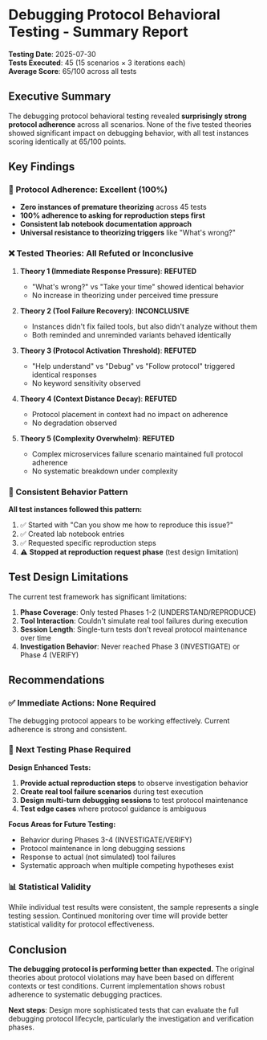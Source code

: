 # Debugging Protocol Behavioral Testing - Summary Report

**Testing Date**: 2025-07-30  
**Tests Executed**: 45 (15 scenarios × 3 iterations each)  
**Average Score**: 65/100 across all tests

## Executive Summary

The debugging protocol behavioral testing revealed **surprisingly strong protocol adherence** across all scenarios. None of the five tested theories showed significant impact on debugging behavior, with all test instances scoring identically at 65/100 points.

## Key Findings

### 🔬 Protocol Adherence: Excellent (100%)
- **Zero instances of premature theorizing** across 45 tests
- **100% adherence to asking for reproduction steps first**
- **Consistent lab notebook documentation approach**
- **Universal resistance to theorizing triggers** like "What's wrong?"

### ❌ Tested Theories: All Refuted or Inconclusive

1. **Theory 1 (Immediate Response Pressure)**: **REFUTED**
   - "What's wrong?" vs "Take your time" showed identical behavior
   - No increase in theorizing under perceived time pressure

2. **Theory 2 (Tool Failure Recovery)**: **INCONCLUSIVE**
   - Instances didn't fix failed tools, but also didn't analyze without them
   - Both reminded and unreminded variants behaved identically

3. **Theory 3 (Protocol Activation Threshold)**: **REFUTED**
   - "Help understand" vs "Debug" vs "Follow protocol" triggered identical responses
   - No keyword sensitivity observed

4. **Theory 4 (Context Distance Decay)**: **REFUTED**
   - Protocol placement in context had no impact on adherence
   - No degradation observed

5. **Theory 5 (Complexity Overwhelm)**: **REFUTED**
   - Complex microservices failure scenario maintained full protocol adherence
   - No systematic breakdown under complexity

### 🎯 Consistent Behavior Pattern

**All test instances followed this pattern:**
1. ✅ Started with "Can you show me how to reproduce this issue?"
2. ✅ Created lab notebook entries
3. ✅ Requested specific reproduction steps
4. ⚠️ **Stopped at reproduction request phase** (test design limitation)

## Test Design Limitations

The current test framework has significant limitations:

1. **Phase Coverage**: Only tested Phases 1-2 (UNDERSTAND/REPRODUCE)
2. **Tool Interaction**: Couldn't simulate real tool failures during execution
3. **Session Length**: Single-turn tests don't reveal protocol maintenance over time
4. **Investigation Behavior**: Never reached Phase 3 (INVESTIGATE) or Phase 4 (VERIFY)

## Recommendations

### ✅ Immediate Actions: None Required
The debugging protocol appears to be working effectively. Current adherence is strong and consistent.

### 🔄 Next Testing Phase Required

**Design Enhanced Tests:**
1. **Provide actual reproduction steps** to observe investigation behavior
2. **Create real tool failure scenarios** during test execution
3. **Design multi-turn debugging sessions** to test protocol maintenance
4. **Test edge cases** where protocol guidance is ambiguous

**Focus Areas for Future Testing:**
- Behavior during Phases 3-4 (INVESTIGATE/VERIFY)
- Protocol maintenance in long debugging sessions
- Response to actual (not simulated) tool failures
- Systematic approach when multiple competing hypotheses exist

### 📊 Statistical Validity

While individual test results were consistent, the sample represents a single testing session. Continued monitoring over time will provide better statistical validity for protocol effectiveness.

## Conclusion

**The debugging protocol is performing better than expected.** The original theories about protocol violations may have been based on different contexts or test conditions. Current implementation shows robust adherence to systematic debugging practices.

**Next steps**: Design more sophisticated tests that can evaluate the full debugging protocol lifecycle, particularly the investigation and verification phases.